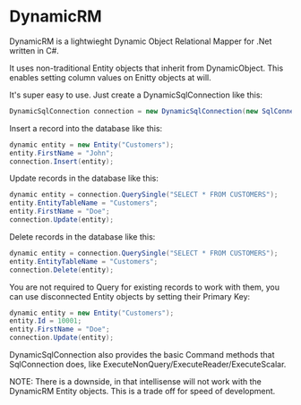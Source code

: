 # DynamicRM
DynamicRM is a lightwieght Dynamic Object Relational Mapper for .Net written in C#.

It uses non-traditional Entity objects that inherit from DynamicObject. This enables setting column values on Enitty objects at will.

It's super easy to use. Just create a DynamicSqlConnection like this:

```C#
DynamicSqlConnection connection = new DynamicSqlConnection(new SqlConnection("<your connection string>"));
```

Insert a record into the database like this:
```C#
dynamic entity = new Entity("Customers");
entity.FirstName = "John";
connection.Insert(entity);
```

Update records in the database like this:
```C#
dynamic entity = connection.QuerySingle("SELECT * FROM CUSTOMERS");
entity.EntityTableName = "Customers";
entity.FirstName = "Doe";
connection.Update(entity);
```

Delete records in the database like this:
```C#
dynamic entity = connection.QuerySingle("SELECT * FROM CUSTOMERS");
entity.EntityTableName = "Customers";
connection.Delete(entity);
```

You are not required to Query for existing records to work with them, you can use disconnected Entity objects by setting their Primary Key:
```C#
dynamic entity = new Entity("Customers");
entity.Id = 10001;
entity.FirstName = "Doe";
connection.Update(entity);
```

DynamicSqlConnection also provides the basic Command methods that SqlConnection does, like ExecuteNonQuery/ExecuteReader/ExecuteScalar.

NOTE: There is a downside, in that intellisense will not work with the DynamicRM Entity objects. This is a trade off for speed of development.
